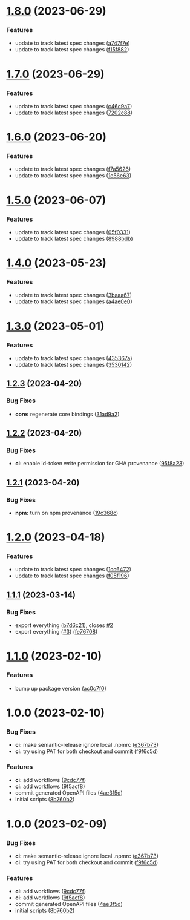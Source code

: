 # [1.8.0](https://github.com/paambaati/neon-js-sdk/compare/v1.7.0...v1.8.0) (2023-06-29)


### Features

* update to track latest spec changes ([a747f7e](https://github.com/paambaati/neon-js-sdk/commit/a747f7ec53487eaa167bfdee9017298b8d340d88))
* update to track latest spec changes ([f15f882](https://github.com/paambaati/neon-js-sdk/commit/f15f882e51d8568d80acb34dec360fddd6723bb5))

# [1.7.0](https://github.com/paambaati/neon-js-sdk/compare/v1.6.0...v1.7.0) (2023-06-29)


### Features

* update to track latest spec changes ([c46c9a7](https://github.com/paambaati/neon-js-sdk/commit/c46c9a7701ecd7c7933873d2d0388fe80e5da7cd))
* update to track latest spec changes ([7202c88](https://github.com/paambaati/neon-js-sdk/commit/7202c8846cc73afd7ab9b88de2228d2a20903ad5))

# [1.6.0](https://github.com/paambaati/neon-js-sdk/compare/v1.5.0...v1.6.0) (2023-06-20)


### Features

* update to track latest spec changes ([f7a5626](https://github.com/paambaati/neon-js-sdk/commit/f7a5626e391d123b7049f044c61c35061e717aff))
* update to track latest spec changes ([1e56e63](https://github.com/paambaati/neon-js-sdk/commit/1e56e635d5b52f01b1e0df90e3da5689201a5ed6))

# [1.5.0](https://github.com/paambaati/neon-js-sdk/compare/v1.4.0...v1.5.0) (2023-06-07)


### Features

* update to track latest spec changes ([05f0331](https://github.com/paambaati/neon-js-sdk/commit/05f03317c6eb3d2fb94a9fcfb649496888a2dfea))
* update to track latest spec changes ([8988bdb](https://github.com/paambaati/neon-js-sdk/commit/8988bdb28721be53b77281378c532f533f34e4bf))

# [1.4.0](https://github.com/paambaati/neon-js-sdk/compare/v1.3.0...v1.4.0) (2023-05-23)


### Features

* update to track latest spec changes ([3baaa67](https://github.com/paambaati/neon-js-sdk/commit/3baaa678f552fb1b9f895ed485b21564b4191e59))
* update to track latest spec changes ([a4ae0e0](https://github.com/paambaati/neon-js-sdk/commit/a4ae0e05cf0b3dd0a3449329246c5f97e87d75d6))

# [1.3.0](https://github.com/paambaati/neon-js-sdk/compare/v1.2.3...v1.3.0) (2023-05-01)


### Features

* update to track latest spec changes ([435367a](https://github.com/paambaati/neon-js-sdk/commit/435367a91bbc056f60e41e011cd5eaa9f748df8e))
* update to track latest spec changes ([3530142](https://github.com/paambaati/neon-js-sdk/commit/35301428daa4548f6d599b944fa3ef91cb450674))

## [1.2.3](https://github.com/paambaati/neon-js-sdk/compare/v1.2.2...v1.2.3) (2023-04-20)


### Bug Fixes

* **core:** regenerate core bindings ([31ad9a2](https://github.com/paambaati/neon-js-sdk/commit/31ad9a24cb489de55ef03393dc4c0d269186bf35))

## [1.2.2](https://github.com/paambaati/neon-js-sdk/compare/v1.2.1...v1.2.2) (2023-04-20)


### Bug Fixes

* **ci:** enable id-token write permission for GHA provenance ([95f8a23](https://github.com/paambaati/neon-js-sdk/commit/95f8a236ff5ed50d17550aea719c0d0ad4b03da5))

## [1.2.1](https://github.com/paambaati/neon-js-sdk/compare/v1.2.0...v1.2.1) (2023-04-20)


### Bug Fixes

* **npm:** turn on npm provenance ([19c368c](https://github.com/paambaati/neon-js-sdk/commit/19c368c974faadc62dd183b98f5f71fd16da1ce6))

# [1.2.0](https://github.com/paambaati/neon-js-sdk/compare/v1.1.1...v1.2.0) (2023-04-18)


### Features

* update to track latest spec changes ([1cc6472](https://github.com/paambaati/neon-js-sdk/commit/1cc6472573ca36c774888f708e00736050e194fc))
* update to track latest spec changes ([f05f196](https://github.com/paambaati/neon-js-sdk/commit/f05f196276a7c1e5acbd310c086a1969ec410182))

## [1.1.1](https://github.com/paambaati/neon-js-sdk/compare/v1.1.0...v1.1.1) (2023-03-14)


### Bug Fixes

* export everything ([b7d6c21](https://github.com/paambaati/neon-js-sdk/commit/b7d6c21b3abe37119509ed75d4bb2fd439bfa404)), closes [#2](https://github.com/paambaati/neon-js-sdk/issues/2)
* export everything ([#3](https://github.com/paambaati/neon-js-sdk/issues/3)) ([fe76708](https://github.com/paambaati/neon-js-sdk/commit/fe76708ad6c7dc5a72f7b09be88f8e1e201a66d7))

# [1.1.0](https://github.com/paambaati/neon-js-sdk/compare/v1.0.0...v1.1.0) (2023-02-10)


### Features

* bump up package version ([ac0c7f0](https://github.com/paambaati/neon-js-sdk/commit/ac0c7f065beb6420158cf4b7586d0bb464c4e599))

# 1.0.0 (2023-02-10)


### Bug Fixes

* **ci:** make semantic-release ignore local .npmrc ([e367b73](https://github.com/paambaati/neon-js-sdk/commit/e367b73f1123a752999341cb9db3bb28d8921aa3))
* **ci:** try using PAT for both checkout and commit ([f9f6c5d](https://github.com/paambaati/neon-js-sdk/commit/f9f6c5d64d3c0276132a4cdba12836a9e351b74d))


### Features

* **ci:** add workflows ([9cdc77f](https://github.com/paambaati/neon-js-sdk/commit/9cdc77f4ff9e5b5c6dd7602db440d3105fd33fc9))
* **ci:** add workflows ([9f5acf8](https://github.com/paambaati/neon-js-sdk/commit/9f5acf8a2505b3560bb9886082d34c6886d06486))
* commit generated OpenAPI files ([4ae3f5d](https://github.com/paambaati/neon-js-sdk/commit/4ae3f5df8a68f01cff9c58de0f45d1c3285baf48))
* initial scripts ([8b760b2](https://github.com/paambaati/neon-js-sdk/commit/8b760b253631f74a52eb280ec46bfed716cb9fa8))

# 1.0.0 (2023-02-09)


### Bug Fixes

* **ci:** make semantic-release ignore local .npmrc ([e367b73](https://github.com/paambaati/neon-js-sdk/commit/e367b73f1123a752999341cb9db3bb28d8921aa3))
* **ci:** try using PAT for both checkout and commit ([f9f6c5d](https://github.com/paambaati/neon-js-sdk/commit/f9f6c5d64d3c0276132a4cdba12836a9e351b74d))


### Features

* **ci:** add workflows ([9cdc77f](https://github.com/paambaati/neon-js-sdk/commit/9cdc77f4ff9e5b5c6dd7602db440d3105fd33fc9))
* **ci:** add workflows ([9f5acf8](https://github.com/paambaati/neon-js-sdk/commit/9f5acf8a2505b3560bb9886082d34c6886d06486))
* commit generated OpenAPI files ([4ae3f5d](https://github.com/paambaati/neon-js-sdk/commit/4ae3f5df8a68f01cff9c58de0f45d1c3285baf48))
* initial scripts ([8b760b2](https://github.com/paambaati/neon-js-sdk/commit/8b760b253631f74a52eb280ec46bfed716cb9fa8))
